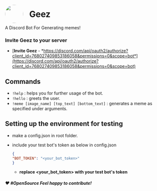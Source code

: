 <img src="https://pbs.twimg.com/profile_images/849541430334935041/_ID8ejyp_400x400.jpg" height="60" style="border-radius:120px;float:left;transform:translateY(25px);margin-right:20px"/>

# Geez

A Discord Bot For Generating memes!

### Invite Geez to your server

- [**Invite Geez** - *https://discord.com/api/oauth2/authorize?client_id=768027409853186058&permissions=0&scope=bot*](https://discord.com/api/oauth2/authorize?client_id=768027409853186058&permissions=0&scope=bot)

## Commands

- `!help` : helps you for further usage of the bot.
- `!hello` : greets the user.
- `!meme [image_name] [top_text] [bottom_text]` : generates a meme as specified under arguments.

## Setting up the environment for testing

- make a config.json in root folder.
- include your test bot's token as below in config.json

    ```json
    {
    "BOT_TOKEN": "<your_bot_token>"
    }
    ```

  - **replace <your_bot_token> with your test bot's token**

#### ***❤ #OpenSource*** *Feel happy to contribute!*
